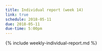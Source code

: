 ```yaml
---
title: Individual report (week 14)
link: true
schedule: 2018-05-11
due: 2018-05-11
due-time: 5:00pm
---
```

{% include weekly-individual-report.md %}
